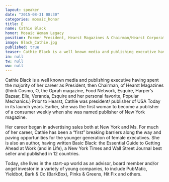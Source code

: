 ```yaml
---
layout: speaker
date: "2015-08-31 08:30"
categories: mosaic_honor
title: E
name: Cathie Black
honor: Mosaic Woman Legacy 
position: Former President, Hearst Magazines & Chairman/Hearst Corporation; Author, Basic Black
image: Black_Cathie.jpg
published: true
teaser: Cathie Black is a well known media and publishing executive having spent the majority of her career as President, then Chairman, of Hearst Magazines.
in: null
tw: null
ww: null
---
```

Cathie Black is a well known media and publishing
executive having spent the majority of her career as
President, then Chairman, of Hearst Magazines (think
Cosmo, O, the Oprah magazine, Food Network, Esquire,
Harper’s Bazaar, Elle, Veranda, Esquire and her personal
favorite, Popular Mechanics.) Prior to Hearst, Cathie was
president/ publisher of USA Today in its launch years.
Earlier, she was the first woman to become a publisher of a
consumer weekly when she was named publisher of New
York magazine.

Her career began in advertising sales both at New York and
Ms. For much of her career, Cathie has been a “first”
breaking barriers along the way and paving opportunities
for the younger generation of female executives. She is also
an author, having written Basic Black: the Essential Guide
to Getting Ahead at Work (and in Life), a New York Times
and Wall Street Journal best seller and published in 12
countries.

Today, she lives in the start-up world as an advisor, board
member and/or angel investor in a variety of young
companies, to include PubMatic, Yieldbot, Bark & Co
(BarkBox), Pinks & Greens, Hit Fix and others.